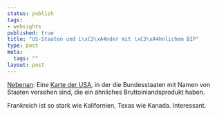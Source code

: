 ```yaml
--- 
status: publish
tags: 
- websights
published: true
title: "US-Staaten und L\xC3\xA4nder mit \xC3\xA4hnlichem BIP"
type: post
meta: 
  tags: ""
layout: post
---
```

<a href="http://fredericiana.com">Nebenan</a>: Eine <a href="http://fredericiana.com/2007/06/12/us-states-gdps-in-comparison/">Karte der USA</a>, in der die Bundesstaaten mit Namen von Staaten versehen sind, die ein ähnliches Bruttoinlandsprodukt haben.

Frankreich ist so stark wie Kalifornien, Texas wie Kanada. Interessant.
